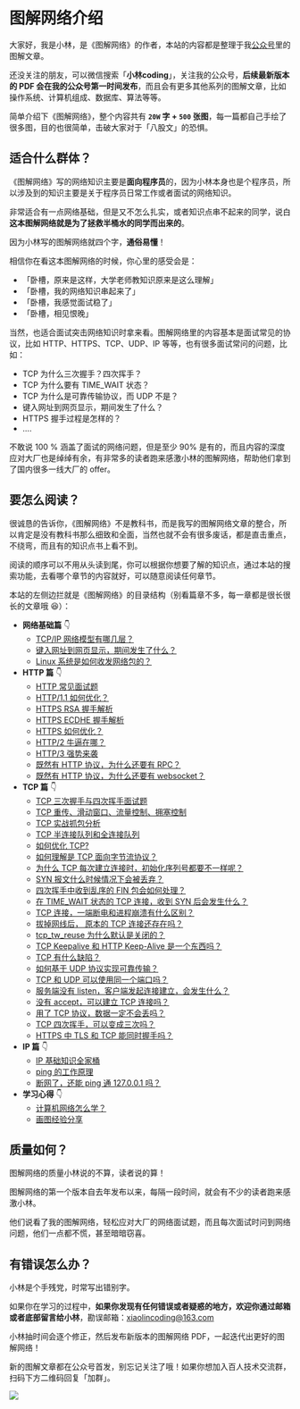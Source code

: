 
# 图解网络介绍

大家好，我是小林，是《图解网络》的作者，本站的内容都是整理于我[公众号](https://mp.weixin.qq.com/s/FYH1I8CRsuXDSybSGY_AFA)里的图解文章。

还没关注的朋友，可以微信搜索「**小林coding**」，关注我的公众号，**后续最新版本的 PDF 会在我的公众号第一时间发布**，而且会有更多其他系列的图解文章，比如操作系统、计算机组成、数据库、算法等等。

简单介绍下《图解网络》，整个内容共有 **`20W` 字 + `500` 张图**，每一篇都自己手绘了很多图，目的也很简单，击破大家对于「八股文」的恐惧。

## 适合什么群体？

《图解网络》写的网络知识主要是**面向程序员**的，因为小林本身也是个程序员，所以涉及到的知识主要是关于程序员日常工作或者面试的网络知识。

非常适合有一点网络基础，但是又不怎么扎实，或者知识点串不起来的同学，说白**这本图解网络就是为了拯救半桶水的同学而出来的**。

因为小林写的图解网络就四个字，**通俗易懂**！

相信你在看这本图解网络的时候，你心里的感受会是：

- 「卧槽，原来是这样，大学老师教知识原来是这么理解」
- 「卧槽，我的网络知识串起来了」
- 「卧槽，我感觉面试稳了」
- 「卧槽，相见恨晚」

当然，也适合面试突击网络知识时拿来看。图解网络里的内容基本是面试常见的协议，比如 HTTP、HTTPS、TCP、UDP、IP 等等，也有很多面试常问的问题，比如：

- TCP 为什么三次握手？四次挥手？
- TCP 为什么要有 TIME_WAIT 状态？
- TCP 为什么是可靠传输协议，而 UDP 不是？
- 键入网址到网页显示，期间发生了什么？
- HTTPS 握手过程是怎样的？
- ….

不敢说 100 % 涵盖了面试的网络问题，但是至少 90% 是有的，而且内容的深度应对大厂也是绰绰有余，有非常多的读者跑来感激小林的图解网络，帮助他们拿到了国内很多一线大厂的 offer。

## 要怎么阅读？

很诚恳的告诉你，《图解网络》不是教科书，而是我写的图解网络文章的整合，所以肯定是没有教科书那么细致和全面，当然也就不会有很多废话，都是直击重点，不绕弯，而且有的知识点书上看不到。

阅读的顺序可以不用从头读到尾，你可以根据你想要了解的知识点，通过本站的搜索功能，去看哪个章节的内容就好，可以随意阅读任何章节。

本站的左侧边拦就是《图解网络》的目录结构（别看篇章不多，每一章都是很长很长的文章哦 :laughing:）：

- **网络基础篇** :point_down:
  - [TCP/IP 网络模型有哪几层？](../network/1_base/1.1.tcp_ip_model.md) 
  - [键入网址到网页显示，期间发生了什么？](../network/1_base/1.2.what_happen_url.md) 
  - [Linux 系统是如何收发网络包的？](../network/1_base/1.3.how_os_deal_network_package.md) 
- **HTTP 篇** :point_down:
	- [HTTP 常见面试题](../network/2_http/2.1.http_interview.md) 
	- [HTTP/1.1 如何优化？](../network/2_http/2.2.http_optimize.md) 
	- [HTTPS RSA 握手解析](../network/2_http/2.3.https_rsa.md) 
	- [HTTPS ECDHE 握手解析](/network/2_http/2.4.https_ecdhe.md) 
	- [HTTPS 如何优化？](../network/2_http/2.5.https_optimize.md) 
	- [HTTP/2 牛逼在哪？](../network/2_http/2.6.http2.md) 
	- [HTTP/3 强势来袭](../network/2_http/2.7.http3.md) 
	- [既然有 HTTP 协议，为什么还要有 RPC？](../network/2_http/2.8.http_rpc.md) 
	- [既然有 HTTP 协议，为什么还要有 websocket？](../network/2_http/2.9.http_websocket.md) 
- **TCP 篇** :point_down:
	- [TCP 三次握手与四次挥手面试题](../network/3_tcp/3.1.tcp_interview.md) 
	- [TCP 重传、滑动窗口、流量控制、拥塞控制](../network/3_tcp/3.2.tcp_feature.md) 
	- [TCP 实战抓包分析](../network/3_tcp/3.3.tcp_tcpdump.md) 
	- [TCP 半连接队列和全连接队列](../network/3_tcp/3.4.tcp_queue.md) 
	- [如何优化 TCP?](../network/3_tcp/3.5.tcp_optimize.md) 
	- [如何理解是 TCP 面向字节流协议？](../network/3_tcp/3.6.tcp_stream.md) 
	- [为什么 TCP 每次建立连接时，初始化序列号都要不一样呢？](../network/3_tcp/3.7.isn_deff.md) 
	- [SYN 报文什么时候情况下会被丢弃？](../network/3_tcp/3.8.syn_drop.md) 
	- [四次挥手中收到乱序的 FIN 包会如何处理？](../network/3_tcp/3.10.out_of_order_fin.md) 
	- [在 TIME_WAIT 状态的 TCP 连接，收到 SYN 后会发生什么？](../network/3_tcp/3.11.time_wait_recv_syn.md) 
	- [TCP 连接，一端断电和进程崩溃有什么区别？](../network/3_tcp/3.12.tcp_down_and_crash.md) 
	- [拔掉网线后， 原本的 TCP 连接还存在吗？](../network/3_tcp/3.13.tcp_unplug_the_network_cable.md) 
	- [tcp_tw_reuse 为什么默认是关闭的？](../network/3_tcp/3.14.tcp_tw_reuse_close.md) 
	- [TCP Keepalive 和 HTTP Keep-Alive 是一个东西吗？](../network/3_tcp/3.15.tcp_http_keepalive.md) 
	- [TCP 有什么缺陷？](../network/3_tcp/3.16.tcp_problem.md)
	- [如何基于 UDP 协议实现可靠传输？](../network/3_tcp/3.17.quic.md)
	- [TCP 和 UDP 可以使用同一个端口吗？](../network/3_tcp/3.18.port.md)
	- [服务端没有 listen，客户端发起连接建立，会发生什么？](../network/3_tcp/3.19.tcp_no_listen.md)
	- [没有 accept，可以建立 TCP 连接吗？](../network/3_tcp/3.20.tcp_no_accpet.md)
	- [用了 TCP 协议，数据一定不会丢吗？](../network/3_tcp/3.21.tcp_drop.md)
	- [TCP 四次挥手，可以变成三次吗？](../network/3_tcp/3.22.tcp_three_fin.md)
	- [HTTPS 中 TLS 和 TCP 能同时握手吗？](../network/3_tcp/3.23.tcp_tls.md) 
- **IP 篇** :point_down:
	- [IP 基础知识全家桶](../network/4_ip/4.1.ip_base.md) 	
	- [ping 的工作原理](../network/4_ip/4.2.ping.md) 	
	- [断网了，还能 ping 通 127.0.0.1 吗？](../network/4_ip/4.3.ping_lo.md)
- **学习心得** :point_down:
	- [计算机网络怎么学？](../network/5_learn/5.1.learn_network.md) 	
  - [画图经验分享](../network/5_learn/5.2.draw.md) 	

## 质量如何？

图解网络的质量小林说的不算，读者说的算！

图解网络的第一个版本自去年发布以来，每隔一段时间，就会有不少的读者跑来感激小林。

他们说看了我的图解网络，轻松应对大厂的网络面试题，而且每次面试时问到网络问题，他们一点都不慌，甚至暗暗窃喜。



## 有错误怎么办？

小林是个手残党，时常写出错别字。

如果你在学习的过程中，**如果你发现有任何错误或者疑惑的地方，欢迎你通过邮箱或者底部留言给小林**，勘误邮箱：xiaolincoding@163.com

小林抽时间会逐个修正，然后发布新版本的图解网络 PDF，一起迭代出更好的图解网络！

新的图解文章都在公众号首发，别忘记关注了哦！如果你想加入百人技术交流群，扫码下方二维码回复「加群」。

![](https://cdn.xiaolincoding.com/gh/xiaolincoder/ImageHost3@main/其他/公众号介绍.png)

